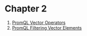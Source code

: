 # Chapter 2

1. [PromQL Vector Operators](/chapter3/01%20-%20Operators.md)
1. [PromQL Filtering Vector Elements](/chapter3/02%20-%20Filtering.md)
